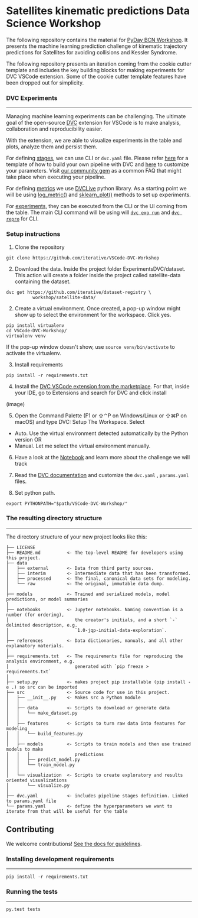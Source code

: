 # Satellites  kinematic predictions Data Science Workshop

The following repository contains the material for [PyDay BCN Workshop](https://pybcn.org/events/pyday_bcn/pyday_bcn_2022/#agenda_section).
It presents the machine learning prediction challenge of
kinematic trajectory predictions for Satellites for avoiding
collisions and Kessler Syndrome.


The following repository presents an iteration coming from the cookie cutter template and includes the key building blocks for making experiments for DVC VSCode extension. Some of the cookie cutter template features have been dropped out for simplicity.

### DVC Experiments
------------

Managing machine learning experiments can be challenging. The ultimate goal
of the open-source [DVC](https://github.com/iterative/vscode-dvc) extension for VSCode is to make analysis, collaboration and reproducibility easier.

With the extension, we are able to visualize experiments in the table and plots, analyze them and persist them.

For defining [stages](https://dvc.org/doc/user-guide/pipelines/defining-pipelines#defining-pipelines), we can use CLI or `dvc.yaml` file. Please refer [here](https://github.com/SoyGema/VSCode-DVC-Experiments-Template) 
for a template of how to build your own pipeline with DVC and [here]() to customize your parameters. 
Visit [our community gem](https://iterative.ai/blog/august-22-community-gems#im-constructing-a-pipeline-with-several-stages-inside-the-dvcyaml-file) 
as a common FAQ that might take place when executing your pipeline.

For defining [metrics](https://dvc.org/doc/start/experiment-management/experiments#get-started-experiments) we use [DVCLive](https://github.com/SoyGema/VSCode-DVC-Experiments-Template) python library. As a starting point we will be using [log_metric()](https://dvc.org/doc/dvclive/api-reference/live/log_metric#livelog_metric) and [sklearn_plot()](https://dvc.org/doc/dvclive/api-reference/live/log_sklearn_plot#livelog_sklearn_plot) methods to set up experiments.

For [experiments](https://dvc.org/doc/start/experiment-management/experiments#get-started-experiments), they can be executed from the CLI or the UI coming from the table. The main CLI command will be using will [`dvc exp run`](https://dvc.org/doc/dvclive/api-reference/live/log_sklearn_plot)
 and [`dvc repro`](https://dvc.org/doc/command-reference/repro#repro) for CLI. 


### Setup instructions

1. Clone the repository 

```
git clone https://github.com/iterative/VSCode-DVC-Workshop
```

2. Download the data. Inside the project folder ExperimentsDVC/dataset. This action will create a
   folder inside the project called satellite-data containing the dataset.

```
dvc get https://github.com/iterative/dataset-registry \
          workshop/satellite-data/
```

2. Create a virtual environment. Once created, a pop-up window might show up to select the environment for the workspace. Click yes.


```
pip install virtualenv
cd VSCode-DVC-Workshop/
virtualenv venv
```

If the pop-up window doesn't show, use `source venv/bin/activate` to activate the virtualenv.

3. Install requirements

```
pip install -r requirements.txt
```

4. Install the [DVC VSCode extension from the marketplace](https://marketplace.visualstudio.com/items?itemName=Iterative.dvc). 
For that, inside your IDE, go to Extensions and search for DVC and click install

(image)

5. Open the Command Palette (F1 or ⇧⌃P on Windows/Linux or ⇧⌘P on macOS) and type
DVC: Setup The Workspace. 
Select
* Auto. Use the virtual environment detected automatically by the Python version OR
* Manual. Let me select the virtual environment manually. 


6. Have a look at the [Notebook](https://github.com/iterative/VSCode-DVC-Workshop/blob/main/ExperimentsDVC/notebooks/Satellites_orbit_trajectory.ipynb) and learn more about the challenge we will track

6. Read the [DVC documentation](https://dvc.org/doc) and customize the `dvc.yaml` , `params.yaml` files.

7. Set python path.

```
export PYTHONPATH="$path/VSCode-DVC-Workshop/"
```


### The resulting directory structure
------------

The directory structure of your new project looks like this: 

```
├── LICENSE
├── README.md          <- The top-level README for developers using this project.
├── data
│   ├── external       <- Data from third party sources.
│   ├── interim        <- Intermediate data that has been transformed.
│   ├── processed      <- The final, canonical data sets for modeling.
│   └── raw            <- The original, immutable data dump.
│
├── models             <- Trained and serialized models, model predictions, or model summaries
│
├── notebooks          <- Jupyter notebooks. Naming convention is a number (for ordering),
│                         the creator's initials, and a short `-` delimited description, e.g.
│                         `1.0-jqp-initial-data-exploration`.
│
├── references         <- Data dictionaries, manuals, and all other explanatory materials.
│
├── requirements.txt   <- The requirements file for reproducing the analysis environment, e.g.
│                         generated with `pip freeze > requirements.txt`
│
├── setup.py           <- makes project pip installable (pip install -e .) so src can be imported
├── src                <- Source code for use in this project.
│   ├── __init__.py    <- Makes src a Python module
│   │
│   ├── data           <- Scripts to download or generate data
│   │   └── make_dataset.py
│   │
│   ├── features       <- Scripts to turn raw data into features for modeling
│   │   └── build_features.py
│   │
│   ├── models         <- Scripts to train models and then use trained models to make
│   │   │                 predictions
│   │   ├── predict_model.py
│   │   └── train_model.py
│   │
│   └── visualization  <- Scripts to create exploratory and results oriented visualizations
│       └── visualize.py
│
├── dvc.yaml           <- includes pipeline stages definition. Linked to params.yaml file 
└── params.yaml        <- define the hyperparameters we want to iterate from that will be useful for the table

```

## Contributing

We welcome contributions! [See the docs for guidelines](https://drivendata.github.io/cookiecutter-data-science/#contributing).

### Installing development requirements
------------

    pip install -r requirements.txt

### Running the tests
------------

    py.test tests




